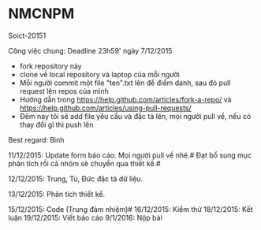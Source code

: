 # NMCNPM
Soict-20151

Công việc chung: Deadline 23h59' ngày 7/12/2015
- fork repository này
- clone về local repository và laptop của mỗi người
- Mỗi người commit một file "ten".txt lên để điểm danh, sau đó pull request lên repos của mình
- Hướng dẫn trong https://help.github.com/articles/fork-a-repo/ và https://help.github.com/articles/using-pull-requests/
- Đêm nay tôi sẽ add file yêu cầu và đặc tả lên, mọi người pull về, nếu có thay đổi gì thì push lên

Best regard: Bình

11/12/2015: Update form báo cáo. Mọi người pull về nhé.#
Đạt bổ sung mục phân tích rồi cả nhóm sẽ chuyển qua thiết kế.#

12/12/2015: Trung, Tú, Đức đặc tả dữ liệu.

13/12/2015: Phân tích thiết kế.

15/12/2015: Code (Trung đảm nhiệm)#
16/12/2015: Kiểm thử
18/12/2015: Kết luận
19/12/2015: Viết báo cáo
9/1/2016: Nộp bài
